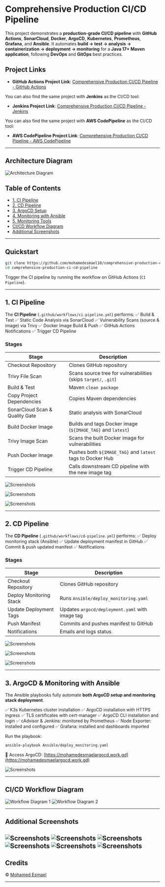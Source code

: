 
# Comprehensive Production CI/CD Pipeline

This project demonstrates a **production-grade CI/CD pipeline** with **GitHub Actions**, **SonarCloud**, **Docker**, **ArgoCD**, **Kubernetes**, **Prometheus**, **Grafana**, and **Ansible**.
It automates **build → test → analysis → containerization → deployment → monitoring** for a **Java 17+ Maven application**, following **DevOps** and **GitOps** best practices.


##  Project Links

* **GitHub Actions Project Link**: [Comprehensive Production CI/CD Pipeline - GitHub Actions](https://github.com/mohamedesmael10/comprehensive-production-ci-cd-pipeline/tree/git-actions-pipeline)

You can also find the same project with **Jenkins** as the CI/CD tool:

* **Jenkins Project Link**: [Comprehensive Production CI/CD Pipeline - Jenkins](https://github.com/mohamedesmael10/comprehensive-production-ci-cd-pipeline/tree/main)


You can also find the same project with **AWS CodePipeline** as the CI/CD tool:

* **AWS CodePipeline Project Link**: [Comprehensive Production CI/CD Pipeline - AWS CodePipeline](https://github.com/mohamedesmael10/comprehensive-production-ci-cd-pipeline/tree/codepipeline)


---

## Architecture Diagram

![Architecture Diagram](https://github.com/mohamedesmael10/comprehensive-production-ci-cd-pipeline/blob/git-actions-pipeline/Screenshots/(0).gif)

## Table of Contents

* [1. CI Pipeline](#1-ci-pipeline)
* [2. CD Pipeline](#2-cd-pipeline)
* [3. ArgoCD Setup](#3-argocd-setup)
* [4. Monitoring with Ansible](#4-monitoring-with-ansible)
* [5. Monitoring Tools](#5-monitoring-tools)
* [CI/CD Workflow Diagram](#cicd-workflow-diagram)
* [Additional Screenshots](#additional-screenshots)

---

## Quickstart

```bash
git clone https://github.com/mohamedesmael10/comprehensive-production-ci-cd-pipeline.git
cd comprehensive-production-ci-cd-pipeline
```

Trigger the CI pipeline by running the workflow on GitHub Actions (`CI Pipeline`).

---

## 1. CI Pipeline

The **CI Pipeline** (`.github/workflows/ci-pipeline.yml`) performs:
✅ Build & Test
✅ Static Code Analysis via SonarCloud
✅ Vulnerability Scans (source & image) via Trivy
✅ Docker Image Build & Push
✅ GitHub Actions Notifications
✅ Trigger CD Pipeline

### Stages

| Stage                          | Description                                                     |
| ------------------------------ | --------------------------------------------------------------- |
| Checkout Repository            | Clones GitHub repository                                        |
| Trivy File Scan                | Scans source tree for vulnerabilities (skips `target/`, `.git`) |
| Build & Test                   | Maven `clean package`                                           |
| Copy Project Dependencies      | Copies Maven dependencies                                       |
| SonarCloud Scan & Quality Gate | Static analysis with SonarCloud                                 |
| Build Docker Image             | Builds and tags Docker image (`${IMAGE_TAG}` and `latest`)      |
| Trivy Image Scan               | Scans the built Docker image for vulnerabilities                |
| Push Docker Image              | Pushes both `${IMAGE_TAG}` and `latest` tags to Docker Hub      |
| Trigger CD Pipeline            | Calls downstream CD pipeline with the new image tag             |

![Screenshots](https://github.com/mohamedesmael10/comprehensive-production-ci-cd-pipeline/blob/git-actions-pipeline/Screenshots/(8).png)

![Screenshots](https://github.com/mohamedesmael10/comprehensive-production-ci-cd-pipeline/blob/git-actions-pipeline/Screenshots/(4).png)

![Screenshots](https://github.com/mohamedesmael10/comprehensive-production-ci-cd-pipeline/blob/git-actions-pipeline/Screenshots/(10).png)

---

## 2. CD Pipeline

The **CD Pipeline** (`.github/workflows/cd-pipeline.yml`) performs:
✅ Deploy monitoring stack (Ansible)
✅ Update deployment manifest in GitHub
✅ Commit & push updated manifest
✅ Notifications

### Stages

| Stage                   | Description                                     |
| ----------------------- | ----------------------------------------------- |
| Checkout Repository     | Clones GitHub repository                        |
| Deploy Monitoring Stack | Runs `Ansible/deploy_monitoring.yaml`           |
| Update Deployment Tags  | Updates `argocd/deployment.yaml` with image tag |
| Push Manifest           | Commits and pushes manifest to GitHub           |
| Notifications           | Emails and logs status                          |

![Screenshots](https://github.com/mohamedesmael10/comprehensive-production-ci-cd-pipeline/blob/git-actions-pipeline/Screenshots/(7).png)

![Screenshots](https://github.com/mohamedesmael10/comprehensive-production-ci-cd-pipeline/blob/git-actions-pipeline/Screenshots/(5).png)

![Screenshots](https://github.com/mohamedesmael10/comprehensive-production-ci-cd-pipeline/blob/git-actions-pipeline/Screenshots/(9).png)

---

## 3. ArgoCD & Monitoring with Ansible

The Ansible playbooks fully automate **both ArgoCD setup and monitoring stack deployment**.

✅ K3s Kubernetes cluster installation
✅ ArgoCD installation with HTTPS ingress
✅ TLS certificates with cert-manager
✅ ArgoCD CLI installation and login
✅ cAdvisor & Jenkins: monitored by Prometheus
✅ Node Exporter: installed and configured
✅ Grafana: installed and dashboards imported

Run the playbook:

```bash
ansible-playbook Ansible/deploy_monitoring.yaml
```

🔗 Access ArgoCD: [https://mohamedesmaelargocd.work.gd](https://mohamedesmaelargocd.work.gd)

![Screenshots](https://github.com/mohamedesmael10/comprehensive-production-ci-cd-pipeline/blob/git-actions-pipeline/Screenshots/(15).png)

---


## CI/CD Workflow Diagram

![Workflow Diagram 1](https://github.com/mohamedesmael10/comprehensive-production-ci-cd-pipeline/blob/git-actions-pipeline/Screenshots/(11).png)
![Workflow Diagram 2](https://github.com/mohamedesmael10/comprehensive-production-ci-cd-pipeline/blob/git-actions-pipeline/Screenshots/(12).png)

---

## Additional Screenshots

![Screenshots](https://github.com/mohamedesmael10/comprehensive-production-ci-cd-pipeline/blob/git-actions-pipeline/Screenshots/(6).png)
![Screenshots](https://github.com/mohamedesmael10/comprehensive-production-ci-cd-pipeline/blob/git-actions-pipeline/Screenshots/(3).png)
![Screenshots](https://github.com/mohamedesmael10/comprehensive-production-ci-cd-pipeline/blob/git-actions-pipeline/Screenshots/(2).png)
![Screenshots](https://github.com/mohamedesmael10/comprehensive-production-ci-cd-pipeline/blob/git-actions-pipeline/Screenshots/(1).png)
![Screenshots](https://github.com/mohamedesmael10/comprehensive-production-ci-cd-pipeline/blob/git-actions-pipeline/Screenshots/(14).png)
![Screenshots](https://github.com/mohamedesmael10/comprehensive-production-ci-cd-pipeline/blob/git-actions-pipeline/Screenshots/(13).png)
---

## Credits

© [Mohamed Esmael](https://www.linkedin.com/in/mohamedesmael)

---


